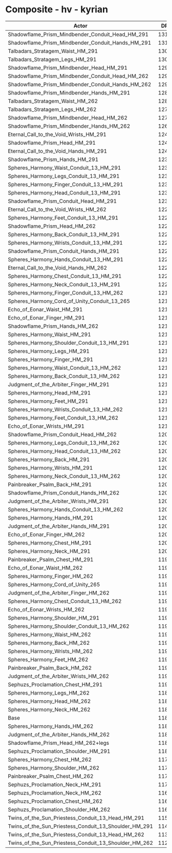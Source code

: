 # Composite - hv - kyrian
| Actor | DPS | Increase |
|---|:---:|:---:|
|Shadowflame_Prism_Mindbender_Conduit_Head_HM_291|13190|11.17%|
|Shadowflame_Prism_Mindbender_Conduit_Hands_HM_291|13106|10.45%|
|Talbadars_Stratagem_Waist_HM_291|13017|9.71%|
|Talbadars_Stratagem_Legs_HM_291|13010|9.65%|
|Shadowflame_Prism_Mindbender_Head_HM_291|12971|9.32%|
|Shadowflame_Prism_Mindbender_Conduit_Head_HM_262|12938|9.04%|
|Shadowflame_Prism_Mindbender_Conduit_Hands_HM_262|12910|8.80%|
|Shadowflame_Prism_Mindbender_Hands_HM_291|12890|8.64%|
|Talbadars_Stratagem_Waist_HM_262|12813|7.99%|
|Talbadars_Stratagem_Legs_HM_262|12756|7.51%|
|Shadowflame_Prism_Mindbender_Head_HM_262|12728|7.27%|
|Shadowflame_Prism_Mindbender_Hands_HM_262|12694|6.99%|
|Eternal_Call_to_the_Void_Wrists_HM_291|12436|4.81%|
|Shadowflame_Prism_Head_HM_291|12429|4.75%|
|Eternal_Call_to_the_Void_Hands_HM_291|12406|4.56%|
|Shadowflame_Prism_Hands_HM_291|12346|4.05%|
|Spheres_Harmony_Waist_Conduit_13_HM_291|12322|3.85%|
|Spheres_Harmony_Legs_Conduit_13_HM_291|12318|3.81%|
|Spheres_Harmony_Finger_Conduit_13_HM_291|12314|3.78%|
|Spheres_Harmony_Head_Conduit_13_HM_291|12313|3.77%|
|Shadowflame_Prism_Conduit_Head_HM_291|12311|3.75%|
|Eternal_Call_to_the_Void_Wrists_HM_262|12298|3.65%|
|Spheres_Harmony_Feet_Conduit_13_HM_291|12295|3.62%|
|Shadowflame_Prism_Head_HM_262|12257|3.30%|
|Spheres_Harmony_Back_Conduit_13_HM_291|12256|3.29%|
|Spheres_Harmony_Wrists_Conduit_13_HM_291|12240|3.16%|
|Shadowflame_Prism_Conduit_Hands_HM_291|12235|3.12%|
|Spheres_Harmony_Hands_Conduit_13_HM_291|12227|3.05%|
|Eternal_Call_to_the_Void_Hands_HM_262|12223|3.02%|
|Spheres_Harmony_Chest_Conduit_13_HM_291|12216|2.96%|
|Spheres_Harmony_Neck_Conduit_13_HM_291|12206|2.87%|
|Spheres_Harmony_Finger_Conduit_13_HM_262|12174|2.60%|
|Spheres_Harmony_Cord_of_Unity_Conduit_13_265|12173|2.59%|
|Echo_of_Eonar_Waist_HM_291|12172|2.59%|
|Echo_of_Eonar_Finger_HM_291|12171|2.58%|
|Shadowflame_Prism_Hands_HM_262|12161|2.49%|
|Spheres_Harmony_Waist_HM_291|12135|2.28%|
|Spheres_Harmony_Shoulder_Conduit_13_HM_291|12133|2.26%|
|Spheres_Harmony_Legs_HM_291|12129|2.22%|
|Spheres_Harmony_Finger_HM_291|12128|2.22%|
|Spheres_Harmony_Waist_Conduit_13_HM_262|12128|2.22%|
|Spheres_Harmony_Back_Conduit_13_HM_262|12125|2.19%|
|Judgment_of_the_Arbiter_Finger_HM_291|12122|2.17%|
|Spheres_Harmony_Head_HM_291|12121|2.16%|
|Spheres_Harmony_Feet_HM_291|12110|2.06%|
|Spheres_Harmony_Wrists_Conduit_13_HM_262|12109|2.05%|
|Spheres_Harmony_Feet_Conduit_13_HM_262|12107|2.04%|
|Echo_of_Eonar_Wrists_HM_291|12100|1.98%|
|Shadowflame_Prism_Conduit_Head_HM_262|12078|1.80%|
|Spheres_Harmony_Legs_Conduit_13_HM_262|12077|1.79%|
|Spheres_Harmony_Head_Conduit_13_HM_262|12075|1.77%|
|Spheres_Harmony_Back_HM_291|12068|1.71%|
|Spheres_Harmony_Wrists_HM_291|12060|1.64%|
|Spheres_Harmony_Neck_Conduit_13_HM_262|12059|1.63%|
|Painbreaker_Psalm_Back_HM_291|12054|1.59%|
|Shadowflame_Prism_Conduit_Hands_HM_262|12052|1.58%|
|Judgment_of_the_Arbiter_Wrists_HM_291|12052|1.58%|
|Spheres_Harmony_Hands_Conduit_13_HM_262|12040|1.47%|
|Spheres_Harmony_Hands_HM_291|12037|1.45%|
|Judgment_of_the_Arbiter_Hands_HM_291|12036|1.44%|
|Echo_of_Eonar_Finger_HM_262|12027|1.36%|
|Spheres_Harmony_Chest_HM_291|12025|1.35%|
|Spheres_Harmony_Neck_HM_291|12025|1.35%|
|Painbreaker_Psalm_Chest_HM_291|11995|1.09%|
|Echo_of_Eonar_Waist_HM_262|11988|1.04%|
|Spheres_Harmony_Finger_HM_262|11981|0.98%|
|Spheres_Harmony_Cord_of_Unity_265|11981|0.97%|
|Judgment_of_the_Arbiter_Finger_HM_262|11980|0.97%|
|Spheres_Harmony_Chest_Conduit_13_HM_262|11977|0.94%|
|Echo_of_Eonar_Wrists_HM_262|11970|0.89%|
|Spheres_Harmony_Shoulder_HM_291|11955|0.75%|
|Spheres_Harmony_Shoulder_Conduit_13_HM_262|11954|0.75%|
|Spheres_Harmony_Waist_HM_262|11942|0.65%|
|Spheres_Harmony_Back_HM_262|11934|0.58%|
|Spheres_Harmony_Wrists_HM_262|11933|0.57%|
|Spheres_Harmony_Feet_HM_262|11924|0.50%|
|Painbreaker_Psalm_Back_HM_262|11924|0.50%|
|Judgment_of_the_Arbiter_Wrists_HM_262|11920|0.46%|
|Sephuzs_Proclamation_Chest_HM_291|11920|0.46%|
|Spheres_Harmony_Legs_HM_262|11893|0.24%|
|Spheres_Harmony_Head_HM_262|11886|0.18%|
|Spheres_Harmony_Neck_HM_262|11882|0.14%|
|Base|11865|0.00%|
|Spheres_Harmony_Hands_HM_262|11862|-0.03%|
|Judgment_of_the_Arbiter_Hands_HM_262|11856|-0.08%|
|Shadowflame_Prism_Head_HM_262+legs|11855|-0.08%|
|Sephuzs_Proclamation_Shoulder_HM_291|11830|-0.29%|
|Spheres_Harmony_Chest_HM_262|11792|-0.61%|
|Spheres_Harmony_Shoulder_HM_262|11770|-0.80%|
|Painbreaker_Psalm_Chest_HM_262|11764|-0.86%|
|Sephuzs_Proclamation_Neck_HM_291|11704|-1.36%|
|Sephuzs_Proclamation_Neck_HM_262|11697|-1.42%|
|Sephuzs_Proclamation_Chest_HM_262|11688|-1.49%|
|Sephuzs_Proclamation_Shoulder_HM_262|11659|-1.74%|
|Twins_of_the_Sun_Priestess_Conduit_13_Head_HM_291|11577|-2.43%|
|Twins_of_the_Sun_Priestess_Conduit_13_Shoulder_HM_291|11412|-3.82%|
|Twins_of_the_Sun_Priestess_Conduit_13_Head_HM_262|11356|-4.29%|
|Twins_of_the_Sun_Priestess_Conduit_13_Shoulder_HM_262|11243|-5.24%|
